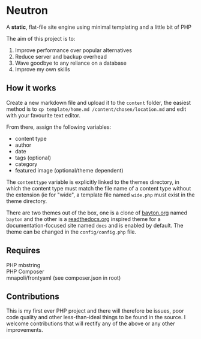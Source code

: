 # Neutron

A __static__, flat-file site engine using minimal templating and a little bit of PHP

The aim of this project is to: 

1. Improve performance over popular alternatives
2. Reduce server and backup overhead
3. Wave goodbye to any reliance on a database
4. Improve my own skills

## How it works

Create a new markdown file and upload it to the  `content` folder, the easiest method is to `cp template/home.md /content/chosen/location.md` and edit with your favourite text editor.

From there, assign the following variables:

* content type
* author
* date
* tags (optional)
* category
* featured image (optional/theme dependent)

The `contenttype` variable is explicitly linked to the themes directory, in which the content type must match the file name of a content type without the extension (ie for "wide", a template file named `wide.php` must exist in the theme directory.

There are two themes out of the box, one is a clone of [bayton.org](https://bayton.org) named `bayton` and the other is a [readthedocs.org](https://readthedocs.org) inspired theme for a documentation-focused site named `docs` and is enabled by default. The theme can be changed in the `config/config.php` file. 

## Requires
PHP mbstring  
PHP Composer  
mnapoli/frontyaml (see composer.json in root)

## Contributions
This is my first ever PHP project and there will therefore be issues, poor code quality and other less-than-ideal things to be found in the source. I welcome contributions that will rectify any of the above or any other improvements.
